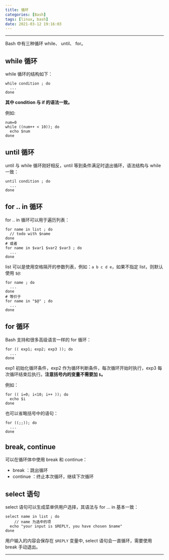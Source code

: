 ```yaml
---
title: 循环
categories: [Bash]
tags: [linux, bash]
date: 2021-03-12 19:16:03
---
```


---

Bash 中有三种循环 while、 until、 for。

<!-- more -->

## while 循环

while 循环的结构如下：

```shell
while condition ; do
  ...
done
```

**其中 condition 与 if 的语法一致。**

例如:

```shell
num=0
while ((num++ < 10)); do
  echo $num
done
```

## until 循环

until 与 while 循环刚好相反，until 等到条件满足时退出循环，语法结构与 while 一致：

```shell
until condition ; do
  ...
done
```

## for .. in 循环

for .. in 循环可以用于遍历列表：

```shell
for name in list ; do
  // todo with $name
done
# 或者
for name in $var1 $var2 $var3 ; do
  ...
done
```

list 可以是使用空格隔开的参数列表，例如：`a b c d e`，如果不指定 list，则默认使用 `$@`:

```shell
for name ; do
  ...
done
# 等价于
for name in "$@" ; do
  ...
done
```

## for 循环

Bash 支持和很多高级语言一样的 for 循环：

```shell
for (( exp1; exp2; exp3 )); do
  ...
done
```

exp1 初始化循环条件，exp2 作为循环判断条件，每次循环开始时执行，exp3 每次循环结束后执行。**注意括号内的变量不需要加 `$`。**

例如：

```shell
for (( i=0; i<10; i++ )); do
  echo $i
done
```

也可以省略括号中的语句：

```shell
for ((;;)); do
  ...
done
```

## break, continue

可以在循环体中使用 break 和 continue：

- break ：跳出循环
- continue ：终止本次循环，继续下次循环

## select 语句

select 语句可以生成菜单供用户选择，其语法与 for ... in 基本一致：

```shell
select name in list ; do
	// name 为选中的项
  echo "your input is $REPLY, you have chosen $name" 
done
```

用户输入的内容会保存在 `$REPLY` 变量中,  select 语句会一直循环，需要使用 break 手动退出。

---

